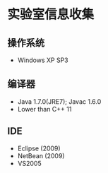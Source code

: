# 实验室信息收集

## 操作系统

- Windows XP SP3

## 编译器

- Java 1.7.0(JRE7); Javac 1.6.0
- Lower than C++ 11

## IDE

- Eclipse (2009)
- NetBean (2009)
- VS2005
